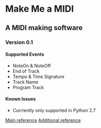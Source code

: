 # Make Me a MIDI
## A MIDI making software
### Version 0.1

#### Supported Events
* NoteOn & NoteOff
* End of Track
* Tempo & Time Signature
* Track Name
* Program Track

#### Known Issues
* Currrently only supported in Python 2.7

[Main reference](https://www.csie.ntu.edu.tw/~r92092/ref/midi/)
[Additional reference](http://www.music.mcgill.ca/~ich/classes/mumt306/StandardMIDIfileformat.html)

